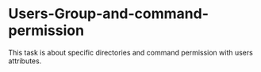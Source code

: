 # Users-Group-and-command-permission
This task is about specific directories and command permission with users attributes.
